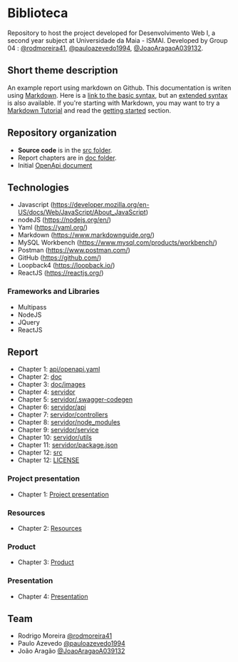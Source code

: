 # Biblioteca

Repository to host the project developed for Desenvolvimento Web I, a second year subject at Universidade da Maia - ISMAI. Developed by Group 04 : [@rodmoreira41](https://github.com/rodmoreira41), [@pauloazevedo1994](https://github.com/pauloazevedo1994), [@JoaoAragaoA039132](https://github.com/JoaoAragaoA039132).

## Short theme description

An example report using markdown on Github. This documentation is writen using [Markdown](https://www.markdownguide.org/). Here is a [link to the basic syntax](https://www.markdownguide.org/basic-syntax), but an [extended syntax](https://www.markdownguide.org/extended-syntax/) is also available. If you're starting with Markdown, you may want to try a [Markdown Tutorial](https://www.markdowntutorial.com/) and read the [getting started](https://www.markdownguide.org/getting-started/) section.

## Repository organization

* **Source code** is in the [src folder](src/).
* Report chapters are in [doc folder](doc/).
* Initial [OpenApi document](api/openapi.yaml)

## Technologies

* Javascript (https://developer.mozilla.org/en-US/docs/Web/JavaScript/About_JavaScript)
* nodeJS (https://nodejs.org/en/)
* Yaml (https://yaml.org/)
* Markdown (https://www.markdownguide.org/)
* MySQL Workbench (https://www.mysql.com/products/workbench/)
* Postman (https://www.postman.com/)
* GitHub (https://github.com/)
* Loopback4 (https://loopback.io/)
* ReactJS (https://reactjs.org/)

### Frameworks and Libraries

* Multipass
* NodeJS
* JQuery
* ReactJS

## Report

* Chapter 1: [api/openapi.yaml](api/openapi.yaml)
* Chapter 2: [doc](doc)
* Chapter 3: [doc/images](doc/images)
* Chapter 4: [servidor](servidor)
* Chapter 5: [servidor/.swagger-codegen](servidor/.swagger-codegen)
* Chapter 6: [servidor/api](servidor/api)
* Chapter 7: [servidor/controllers](servidor/controllers)
* Chapter 8: [servidor/node_modules](servidor/node_modules)
* Chapter 9: [servidor/service](servidor/service)
* Chapter 10: [servidor/utils](servidor/utils)
* Chapter 11: [servidor/package.json](servidor/package.json)
* Chapter 12: [src](src)
* Chapter 12: [LICENSE](LICENSE)

### Project presentation
* Chapter 1: [Project presentation](doc/c1.md)
### Resources
* Chapter 2: [Resources](doc/c2.md)
### Product
* Chapter 3: [Product](doc/c3.md)
### Presentation
* Chapter 4: [Presentation](doc/c4.md)

## Team
* Rodrigo Moreira [@rodmoreira41](https://github.com/rodmoreira41)
* Paulo Azevedo [@pauloazevedo1994](https://github.com/pauloazevedo1994)
* João Aragão [@JoaoAragaoA039132](https://github.com/JoaoAragaoA039132)
